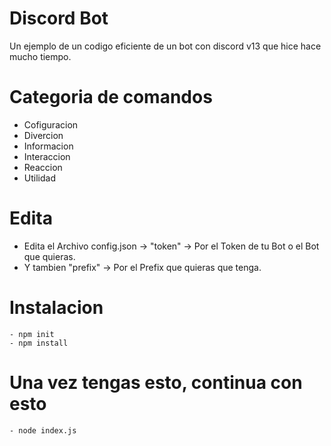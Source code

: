 # Discord Bot
Un ejemplo de un codigo eficiente de un bot con discord v13 que hice hace mucho tiempo.

# Categoria de comandos
- Cofiguracion
- Divercion
- Informacion
- Interaccion
- Reaccion
- Utilidad

# Edita
- Edita el Archivo config.json -> "token" -> Por el Token de tu Bot o el Bot que quieras.
- Y tambien "prefix" -> Por el Prefix que quieras que tenga.

# Instalacion

```
- npm init
- npm install
```

# Una vez tengas esto, continua con esto

```
- node index.js
```